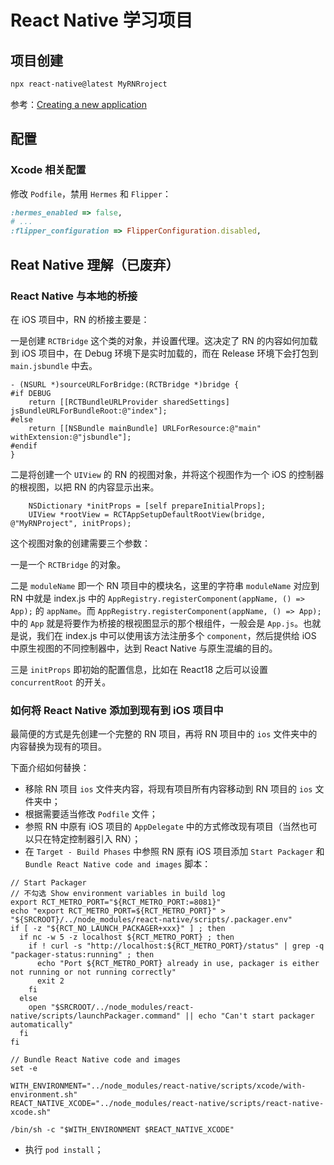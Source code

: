# React Native 学习项目

## 项目创建

``` zsh
npx react-native@latest MyRNRroject
```

参考：[Creating a new application](https://reactnative.dev/docs/environment-setup#creating-a-new-application)

## 配置

### Xcode 相关配置

修改 `Podfile`，禁用 `Hermes` 和 `Flipper`：

``` ruby
:hermes_enabled => false,
# ...
:flipper_configuration => FlipperConfiguration.disabled,
```

## Reat Native 理解（已废弃）

### React Native 与本地的桥接

在 iOS 项目中，RN 的桥接主要是：

一是创建 `RCTBridge` 这个类的对象，并设置代理。这决定了 RN 的内容如何加载到 iOS 项目中，在 Debug 环境下是实时加载的，而在 Release 环境下会打包到 `main.jsbundle` 中去。

``` objc
- (NSURL *)sourceURLForBridge:(RCTBridge *)bridge {
#if DEBUG
    return [[RCTBundleURLProvider sharedSettings] jsBundleURLForBundleRoot:@"index"];
#else
    return [[NSBundle mainBundle] URLForResource:@"main" withExtension:@"jsbundle"];
#endif
}
```

二是将创建一个 `UIView` 的 RN 的视图对象，并将这个视图作为一个 iOS 的控制器的根视图，以把 RN 的内容显示出来。

``` objc
    NSDictionary *initProps = [self prepareInitialProps];
    UIView *rootView = RCTAppSetupDefaultRootView(bridge, @"MyRNProject", initProps);
```

这个视图对象的创建需要三个参数：

一是一个 `RCTBridge` 的对象。

二是 `moduleName` 即一个 RN 项目中的模块名，这里的字符串 `moduleName` 对应到 RN 中就是 index.js 中的 `AppRegistry.registerComponent(appName, () => App);` 的 `appName`。而 `AppRegistry.registerComponent(appName, () => App);` 中的 `App` 就是将要作为桥接的根视图显示的那个根组件，一般会是 `App.js`。也就是说，我们在 index.js 中可以使用该方法注册多个 `component`，然后提供给 iOS 中原生视图的不同控制器中，达到 React Native 与原生混编的目的。

三是 `initProps` 即初始的配置信息，比如在 React18 之后可以设置 `concurrentRoot` 的开关。

### 如何将 React Native 添加到现有到 iOS 项目中

最简便的方式是先创建一个完整的 RN 项目，再将 RN 项目中的 `ios` 文件夹中的内容替换为现有的项目。

下面介绍如何替换：

- 移除 RN 项目 `ios` 文件夹内容，将现有项目所有内容移动到 RN 项目的 `ios` 文件夹中；
- 根据需要适当修改 `Podfile` 文件；
- 参照 RN 中原有 iOS 项目的 `AppDelegate` 中的方式修改现有项目（当然也可以只在特定控制器引入 RN）；
- 在 `Target - Build Phases` 中参照 RN 原有 iOS 项目添加 `Start Packager` 和 `Bundle React Native code and images` 脚本：

``` shell
// Start Packager
// 不勾选 Show environment variables in build log
export RCT_METRO_PORT="${RCT_METRO_PORT:=8081}"
echo "export RCT_METRO_PORT=${RCT_METRO_PORT}" > "${SRCROOT}/../node_modules/react-native/scripts/.packager.env"
if [ -z "${RCT_NO_LAUNCH_PACKAGER+xxx}" ] ; then
  if nc -w 5 -z localhost ${RCT_METRO_PORT} ; then
    if ! curl -s "http://localhost:${RCT_METRO_PORT}/status" | grep -q "packager-status:running" ; then
      echo "Port ${RCT_METRO_PORT} already in use, packager is either not running or not running correctly"
      exit 2
    fi
  else
    open "$SRCROOT/../node_modules/react-native/scripts/launchPackager.command" || echo "Can't start packager automatically"
  fi
fi

// Bundle React Native code and images
set -e

WITH_ENVIRONMENT="../node_modules/react-native/scripts/xcode/with-environment.sh"
REACT_NATIVE_XCODE="../node_modules/react-native/scripts/react-native-xcode.sh"

/bin/sh -c "$WITH_ENVIRONMENT $REACT_NATIVE_XCODE"
```

- 执行 `pod install`；
